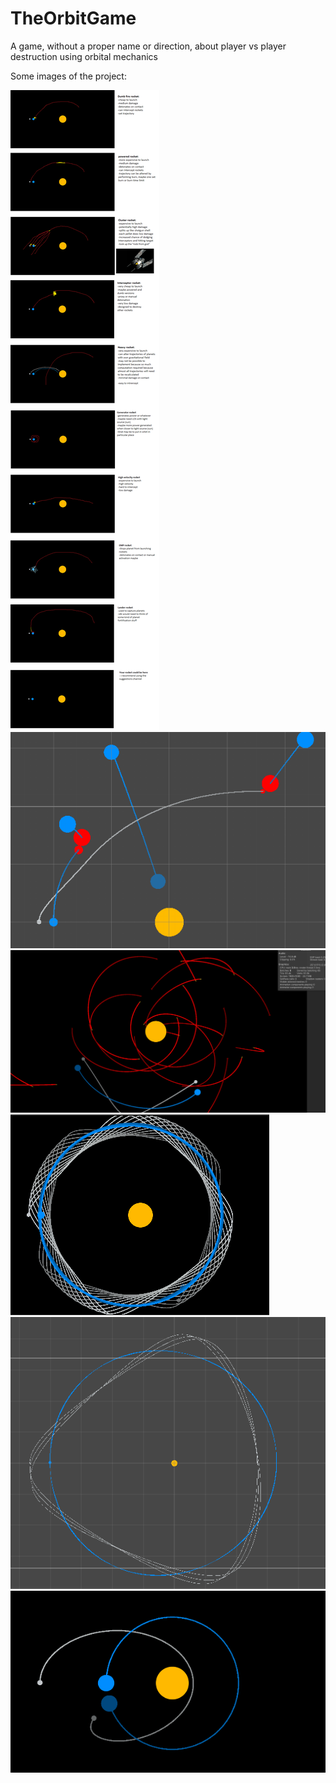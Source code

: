 # TheOrbitGame
A game, without a proper name or direction, about player vs player destruction using orbital mechanics 

Some images of the project:

![alt text](https://github.com/Jonathon-A/TheOrbitGame/blob/main/Images/WeaponConcepts.png)
![alt text](https://github.com/Jonathon-A/TheOrbitGame/blob/main/Images/Trajectories.png)
![alt text](https://github.com/Jonathon-A/TheOrbitGame/blob/main/Images/Previews.png)
![alt text](https://github.com/Jonathon-A/TheOrbitGame/blob/main/Images/Orbits.png)
![alt text](https://github.com/Jonathon-A/TheOrbitGame/blob/main/Images/Orbits2.png)
![alt text](https://github.com/Jonathon-A/TheOrbitGame/blob/main/Images/Orbits3.png)
